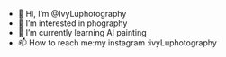 - 👋 Hi, I’m @IvyLuphotography
- 👀 I’m interested in phography
- 🌱 I’m currently learning AI painting 
- 📫 How to reach me:my instagram :ivyLuphotography

<!---
IvyLuphotography/IvyLuphotography is a ✨ special ✨ repository because its `README.md` (this file) appears on your GitHub profile.
You can click the Preview link to take a look at your changes.
--->
